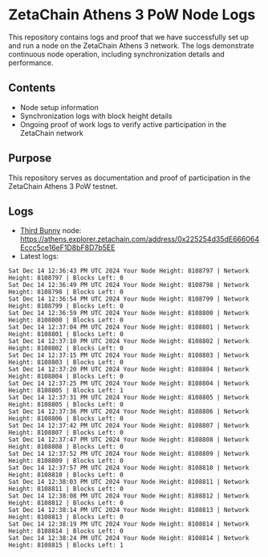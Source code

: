 # ZetaChain Athens 3 PoW Node Logs
This repository contains logs and proof that we have successfully set up and run a node on the ZetaChain Athens 3 network. The logs demonstrate continuous node operation, including synchronization details and performance.

## Contents
- Node setup information
- Synchronization logs with block height details
- Ongoing proof of work logs to verify active participation in the ZetaChain network

## Purpose
This repository serves as documentation and proof of participation in the ZetaChain Athens 3 PoW testnet.

## Logs

- [Third Bunny](https://thirdbunny.xyz/) node: https://athens.explorer.zetachain.com/address/0x225254d35dE666064Eccc5ce16eF1D8bF8D7b5EE
- Latest logs:
```
Sat Dec 14 12:36:43 PM UTC 2024 Your Node Height: 8108797 | Network Height: 8108797 | Blocks Left: 0
Sat Dec 14 12:36:49 PM UTC 2024 Your Node Height: 8108798 | Network Height: 8108798 | Blocks Left: 0
Sat Dec 14 12:36:54 PM UTC 2024 Your Node Height: 8108799 | Network Height: 8108799 | Blocks Left: 0
Sat Dec 14 12:36:59 PM UTC 2024 Your Node Height: 8108800 | Network Height: 8108800 | Blocks Left: 0
Sat Dec 14 12:37:04 PM UTC 2024 Your Node Height: 8108801 | Network Height: 8108801 | Blocks Left: 0
Sat Dec 14 12:37:10 PM UTC 2024 Your Node Height: 8108802 | Network Height: 8108802 | Blocks Left: 0
Sat Dec 14 12:37:15 PM UTC 2024 Your Node Height: 8108803 | Network Height: 8108803 | Blocks Left: 0
Sat Dec 14 12:37:20 PM UTC 2024 Your Node Height: 8108804 | Network Height: 8108804 | Blocks Left: 0
Sat Dec 14 12:37:25 PM UTC 2024 Your Node Height: 8108804 | Network Height: 8108805 | Blocks Left: 1
Sat Dec 14 12:37:31 PM UTC 2024 Your Node Height: 8108805 | Network Height: 8108805 | Blocks Left: 0
Sat Dec 14 12:37:36 PM UTC 2024 Your Node Height: 8108806 | Network Height: 8108806 | Blocks Left: 0
Sat Dec 14 12:37:42 PM UTC 2024 Your Node Height: 8108807 | Network Height: 8108807 | Blocks Left: 0
Sat Dec 14 12:37:47 PM UTC 2024 Your Node Height: 8108808 | Network Height: 8108808 | Blocks Left: 0
Sat Dec 14 12:37:52 PM UTC 2024 Your Node Height: 8108809 | Network Height: 8108809 | Blocks Left: 0
Sat Dec 14 12:37:57 PM UTC 2024 Your Node Height: 8108810 | Network Height: 8108810 | Blocks Left: 0
Sat Dec 14 12:38:03 PM UTC 2024 Your Node Height: 8108811 | Network Height: 8108811 | Blocks Left: 0
Sat Dec 14 12:38:08 PM UTC 2024 Your Node Height: 8108812 | Network Height: 8108812 | Blocks Left: 0
Sat Dec 14 12:38:14 PM UTC 2024 Your Node Height: 8108813 | Network Height: 8108813 | Blocks Left: 0
Sat Dec 14 12:38:19 PM UTC 2024 Your Node Height: 8108814 | Network Height: 8108814 | Blocks Left: 0
Sat Dec 14 12:38:24 PM UTC 2024 Your Node Height: 8108814 | Network Height: 8108815 | Blocks Left: 1
```
